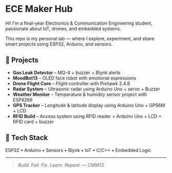 # ECE Maker Hub

Hi! I'm a final-year Electronics & Communication Engineering student, passionate about IoT, drones, and embedded systems.

This repo is my personal lab — where I explore, experiment, and share smart projects using ESP32, Arduino, and sensors.

## 🔧 Projects  
- **Gas Leak Detector** – MQ-4 + buzzer + Blynk alerts  
- **MoodBot13** – OLED face robot with emotional expressions  
- **Drone Flight Core** – Flight controller with Pixhawk 2.4.8  
- **Radar System** – Ultrasonic radar using Arduino Uno + servo + Buzzer 
- **Weather Monitor** – Temperature & humidity sensor project with ESP8266  
- **GPS Tracker** – Longitude & latitude display using Arduino Uno + GPS6M + LCD  
- **RFID Build** – Access system using RFID reader + Arduino Uno + LCD + RFID card + buzzer

## 🧰 Tech Stack
ESP32 • Arduino • Sensors • Blynk • IoT • C/C++ • Embedded Logic

---

> *Build. Fail. Fix. Learn. Repeat.* — CMM13
